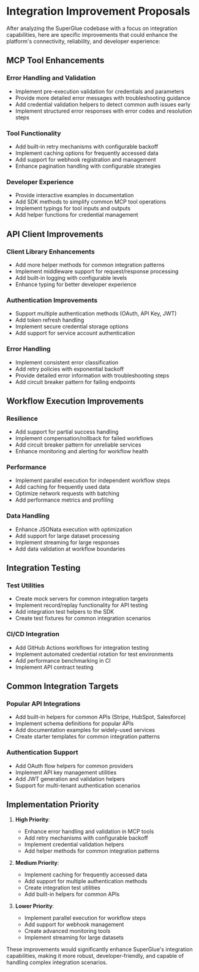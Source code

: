 # Integration Improvement Proposals

After analyzing the SuperGlue codebase with a focus on integration capabilities, here are specific improvements that could enhance the platform's connectivity, reliability, and developer experience:

## MCP Tool Enhancements

### Error Handling and Validation
- Implement pre-execution validation for credentials and parameters
- Provide more detailed error messages with troubleshooting guidance
- Add credential validation helpers to detect common auth issues early
- Implement structured error responses with error codes and resolution steps

### Tool Functionality
- Add built-in retry mechanisms with configurable backoff
- Implement caching options for frequently accessed data
- Add support for webhook registration and management
- Enhance pagination handling with configurable strategies

### Developer Experience
- Provide interactive examples in documentation
- Add SDK methods to simplify common MCP tool operations
- Implement typings for tool inputs and outputs
- Add helper functions for credential management

## API Client Improvements

### Client Library Enhancements
- Add more helper methods for common integration patterns
- Implement middleware support for request/response processing
- Add built-in logging with configurable levels
- Enhance typing for better developer experience

### Authentication Improvements
- Support multiple authentication methods (OAuth, API Key, JWT)
- Add token refresh handling
- Implement secure credential storage options
- Add support for service account authentication

### Error Handling
- Implement consistent error classification
- Add retry policies with exponential backoff
- Provide detailed error information with troubleshooting steps
- Add circuit breaker pattern for failing endpoints

## Workflow Execution Improvements

### Resilience
- Add support for partial success handling
- Implement compensation/rollback for failed workflows
- Add circuit breaker pattern for unreliable services
- Enhance monitoring and alerting for workflow health

### Performance
- Implement parallel execution for independent workflow steps
- Add caching for frequently used data
- Optimize network requests with batching
- Add performance metrics and profiling

### Data Handling
- Enhance JSONata execution with optimization
- Add support for large dataset processing
- Implement streaming for large responses
- Add data validation at workflow boundaries

## Integration Testing

### Test Utilities
- Create mock servers for common integration targets
- Implement record/replay functionality for API testing
- Add integration test helpers to the SDK
- Create test fixtures for common integration scenarios

### CI/CD Integration
- Add GitHub Actions workflows for integration testing
- Implement automated credential rotation for test environments
- Add performance benchmarking in CI
- Implement API contract testing

## Common Integration Targets

### Popular API Integrations
- Add built-in helpers for common APIs (Stripe, HubSpot, Salesforce)
- Implement schema definitions for popular APIs
- Add documentation examples for widely-used services
- Create starter templates for common integration patterns

### Authentication Support
- Add OAuth flow helpers for common providers
- Implement API key management utilities
- Add JWT generation and validation helpers
- Support for multi-tenant authentication scenarios

## Implementation Priority

1. **High Priority**:
   - Enhance error handling and validation in MCP tools
   - Add retry mechanisms with configurable backoff
   - Implement credential validation helpers
   - Add helper methods for common integration patterns

2. **Medium Priority**:
   - Implement caching for frequently accessed data
   - Add support for multiple authentication methods
   - Create integration test utilities
   - Add built-in helpers for common APIs

3. **Lower Priority**:
   - Implement parallel execution for workflow steps
   - Add support for webhook management
   - Create advanced monitoring tools
   - Implement streaming for large datasets

These improvements would significantly enhance SuperGlue's integration capabilities, making it more robust, developer-friendly, and capable of handling complex integration scenarios.